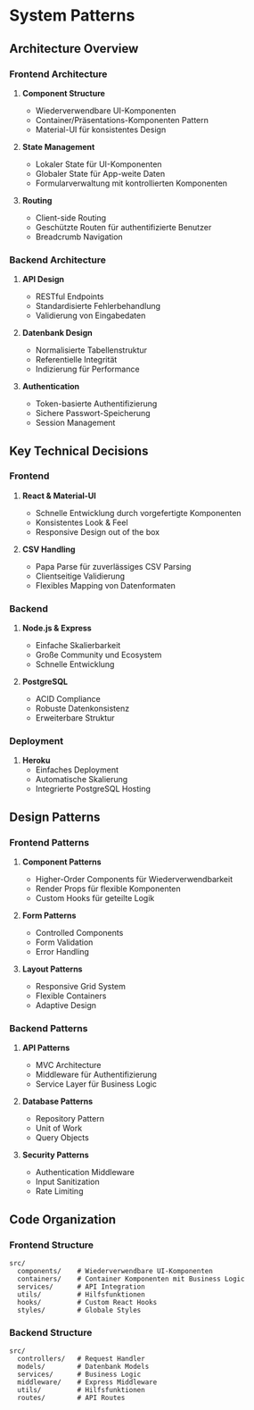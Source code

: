 # System Patterns

## Architecture Overview

### Frontend Architecture
1. **Component Structure**
   - Wiederverwendbare UI-Komponenten
   - Container/Präsentations-Komponenten Pattern
   - Material-UI für konsistentes Design

2. **State Management**
   - Lokaler State für UI-Komponenten
   - Globaler State für App-weite Daten
   - Formularverwaltung mit kontrollierten Komponenten

3. **Routing**
   - Client-side Routing
   - Geschützte Routen für authentifizierte Benutzer
   - Breadcrumb Navigation

### Backend Architecture
1. **API Design**
   - RESTful Endpoints
   - Standardisierte Fehlerbehandlung
   - Validierung von Eingabedaten

2. **Datenbank Design**
   - Normalisierte Tabellenstruktur
   - Referentielle Integrität
   - Indizierung für Performance

3. **Authentication**
   - Token-basierte Authentifizierung
   - Sichere Passwort-Speicherung
   - Session Management

## Key Technical Decisions

### Frontend
1. **React & Material-UI**
   - Schnelle Entwicklung durch vorgefertigte Komponenten
   - Konsistentes Look & Feel
   - Responsive Design out of the box

2. **CSV Handling**
   - Papa Parse für zuverlässiges CSV Parsing
   - Clientseitige Validierung
   - Flexibles Mapping von Datenformaten

### Backend
1. **Node.js & Express**
   - Einfache Skalierbarkeit
   - Große Community und Ecosystem
   - Schnelle Entwicklung

2. **PostgreSQL**
   - ACID Compliance
   - Robuste Datenkonsistenz
   - Erweiterbare Struktur

### Deployment
1. **Heroku**
   - Einfaches Deployment
   - Automatische Skalierung
   - Integrierte PostgreSQL Hosting

## Design Patterns

### Frontend Patterns
1. **Component Patterns**
   - Higher-Order Components für Wiederverwendbarkeit
   - Render Props für flexible Komponenten
   - Custom Hooks für geteilte Logik

2. **Form Patterns**
   - Controlled Components
   - Form Validation
   - Error Handling

3. **Layout Patterns**
   - Responsive Grid System
   - Flexible Containers
   - Adaptive Design

### Backend Patterns
1. **API Patterns**
   - MVC Architecture
   - Middleware für Authentifizierung
   - Service Layer für Business Logic

2. **Database Patterns**
   - Repository Pattern
   - Unit of Work
   - Query Objects

3. **Security Patterns**
   - Authentication Middleware
   - Input Sanitization
   - Rate Limiting

## Code Organization

### Frontend Structure
```
src/
  components/    # Wiederverwendbare UI-Komponenten
  containers/    # Container Komponenten mit Business Logic
  services/      # API Integration
  utils/         # Hilfsfunktionen
  hooks/         # Custom React Hooks
  styles/        # Globale Styles
```

### Backend Structure
```
src/
  controllers/   # Request Handler
  models/        # Datenbank Models
  services/      # Business Logic
  middleware/    # Express Middleware
  utils/         # Hilfsfunktionen
  routes/        # API Routes
